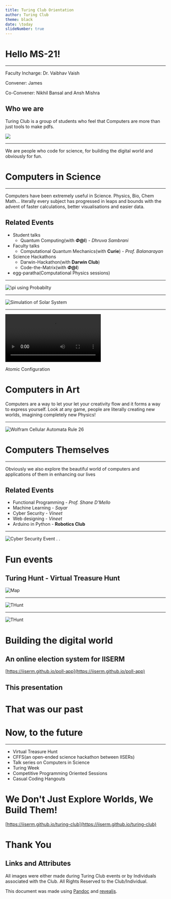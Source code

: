 ```yaml
---
title: Turing Club Orientation
author: Turing Club
theme: black
date: \today
slideNumber: true
---
```


# Hello MS-21!

---

Faculty Incharge: Dr. Vaibhav Vaish

Convener: James

Co-Convener: Nikhil Bansal and Ansh Mishra

## Who we are

Turing Club is a group of students who feel that Computers are more than just tools to make pdfs.

![](dp.jpeg)

---

We are people who code for science, for building the digital world and obviously for fun.

# Computers in Science

---

Computers have been extremely useful in Science. Physics, Bio, Chem Math... literally every subject has progressed in leaps and bounds with the advent of faster calculations, better visualisations and easier data.

## Related Events

- Student talks
  - Quantum Computing(with **$\Phi$@I**) - _Dhruva Sambrani_
- Faculty talks
  - Computational Quantum Mechanics(with **Curie**) - _Prof. Balanarayan_
- Science Hackathons
  - Darwin-Hackathon(with **Darwin Club**)
  - Code-the-Matrix(with **$\Phi$@I**)
- egg-paratha(Computational Physics sessions)

---

![$\pi$ using Probabilty](probability-pi.gif)

---

![Simulation of Solar System](sol-system.gif)

---

<!--<video src="file.mp4" playbackRate=10 controls autoplay></video>
-->

<link href="https://vjs.zencdn.net/5.10.4/video-js.css" rel="stylesheet">

<video id="my-video" class="video-js" controls preload="auto" data-setup='{"playbackRates": [4, 6] }'>
   <source src="file.mp4" type='video/mp4'>
</video>

<script src="https://vjs.zencdn.net/5.10.4/video.js"></script>

Atomic Configuration

# Computers in Art

Computers are a way to let your let your creativity flow and it forms a way to express yourself. Look at any game, people are literally creating new worlds, imagining completely new Physics!

---

![Wolfram Cellular Automata Rule 26](wrCA.png)

# Computers Themselves

---

Obviously we also explore the beautiful world of computers and applications of them in enhancing our lives

## Related Events

- Functional Programming - _Prof. Shane D'Mello_
- Machine Learning - _Sayar_
- Cyber Security - _Vineet_
- Web designing - _Vineet_
- Arduino in Python - **Robotics Club**

---

![Cyber Security Event](event.jpeg)
.
.

# Fun events

## Turing Hunt - Virtual Treasure Hunt

![Map](turinghunt/1.jpeg)

---

![THunt](turinghunt/2.jpeg)

---

![THunt](turinghunt/3.jpeg)


# Building the digital world

## An online election system for IISERM

[https://iiserm.github.io/poll-app](https://iiserm.github.io/poll-app)

## This presentation

# That was our past

# Now, to the future

---

- Virtual Treasure Hunt
- CFFS(an open-ended science hackathon between IISERs)
- Talk series on Computers in Science
- Turing Week
- Competitive Programming Oriented Sessions
- Casual Coding Hangouts

# We Don't Just Explore Worlds, We Build Them!

[https://iiserm.github.io/turing-club](https://iiserm.github.io/turing-club)

# Thank You

## Links and Attributes

All images were either made during Turing Club events or by Individuals associated with the Club. All Rights Reserved to the Club/Individual.

This document was made using [Pandoc](https://pandoc.org) and [revealjs](https://revealjs.com).